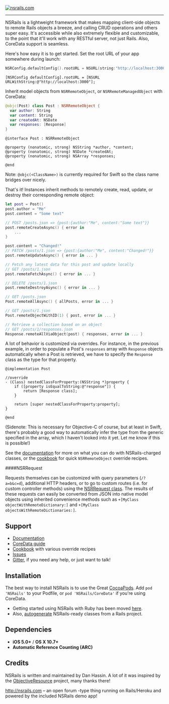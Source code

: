 [![nsrails.com](http://i.imgur.com/3FFpT.png)](http://nsrails.com/)

***

NSRails is a lightweight framework that makes mapping client-side objects to remote Rails objects a breeze, and calling CRUD operations and others super easy. It's accessible while also extremely flexible and customizable, to the point that it'll work with any RESTful server, not just Rails. Also, CoreData support is seamless.

Here's how easy it is to get started. Set the root URL of your app somewhere during launch:

```swift
NSRConfig.defaultConfig().rootURL = NSURL(string:"http://localhost:3000")
```

```objc
[NSRConfig defaultConfig].rootURL = [NSURL URLWithString:@"http://localhost:3000"];
```

Inherit model objects from `NSRRemoteObject`, or `NSRRemoteManagedObject` with CoreData:

```swift
@objc(Post) class Post : NSRRemoteObject {
  var author: String
  var content: String
  var createdAt: NSDate
  var responses: [Response]
}
```

```objc
@interface Post : NSRRemoteObject

@property (nonatomic, strong) NSString *author, *content;
@property (nonatomic, strong) NSDate *createdAt;
@property (nonatomic, strong) NSArray *responses;

@end
```

Note: `@objc(<ClassName>)` is currently required for Swift so the class name bridges over nicely.

That's it! Instances inherit methods to remotely create, read, update, or destroy their corresponding remote object:

```swift
let post = Post()
post.author = "Me"
post.content = "Some text"

// POST /posts.json => {post:{author:"Me", content:"Some text"}}
post.remoteCreateAsync() { error in
    ...
}

post.content = "Changed!"
// PATCH /posts/1.json => {post:{author:"Me", content:"Changed!"}}
post.remoteUpdateAsync() { error in ... }

// Fetch any latest data for this post and update locally
// GET /posts/1.json
post.remoteFetchAsync() { error in ... }

// DELETE /posts/1.json
post.remoteDestroyAsync() { error in ... }

// GET /posts.json
Post.remoteAllAsync() { allPosts, error in ... }

// GET /posts/1.json
Post.remoteObjectWithID(1) { post, error in ... }

// Retrieve a collection based on an object
// GET /posts/1/responses.json
Response.remoteAllViaObject(post) { responses, error in ... }
```

A lot of behavior is customized via overrides. For instance, in the previous example, in order to populate a Post's `responses` array with `Response` objects automatically when a Post is retrieved, we have to specify the `Response` class as the type for that property.

```objc
@implementation Post

//override
- (Class) nestedClassForProperty:(NSString *)property {
    if ([property isEqualToString:@"response"]) {
        return [Response class];
    }
    
    return [super nestedClassForProperty:property];
}

@end
```

(Sidenote: This is necessary for Objective-C of course, but at least in Swift, there's probably a good way to automatically infer the type from the generic specified in the array, which I haven't looked into it yet. Let me know if this is possible!)

See the [documentation](http://dingbat.github.com/nsrails/) for more on what you can do with NSRails-charged classes, or the [cookbook](https://github.com/dingbat/nsrails/wiki/Cookbook) for quick `NSRRemoteObject` override recipes.

####NSRRequest

Requests themselves can be customized with query parameters (`/?a=b&c=d`), additional HTTP headers, or to go to custom routes (i.e. for custom controller methods) using the [NSRRequest class](http://dingbat.github.io/nsrails/Classes/NSRRequest.html). The results of these requests can easily be converted from JSON into native model objects using inherited convenience methods such as `+[MyClass objectWithRemoteDictionary:]` and `+[MyClass objectsWithRemoteDictionaries:]`.

Support
--------

* [Documentation](http://dingbat.github.com/nsrails)
* [CoreData guide](http://dingbat.github.com/nsrails/Classes/NSRRemoteManagedObject.html)
* [Cookbook](https://github.com/dingbat/nsrails/wiki/Cookbook) with various override recipes
* [Issues](https//github.com/dingbat/nsrails/issues)
* [Gitter](https://gitter.im/dingbat/nsrails), if you need any help, or just want to talk!

Installation
---------

The best way to install NSRails is to use the Great [CocoaPods](http://cocoapods.org/). Add `pod 'NSRails'` to your Podfile, or `pod 'NSRails/CoreData'` if you're using CoreData.

* Getting started using NSRails with Ruby has been moved [here](https://github.com/dingbat/nsrails/wiki/ruby).
* Also, [autogenerate](https://github.com/dingbat/nsrails/tree/master/autogen) NSRails-ready classes from a Rails project.

Dependencies
--------

* **iOS 5.0+** / **OS X 10.7+**
* **Automatic Reference Counting (ARC)**

Credits
----------

NSRails is written and maintained by Dan Hassin. A lot of it was inspired by the [ObjectiveResource](https://github.com/yfactorial/objectiveresource) project, many thanks there!

http://nsrails.com – an open forum -type thing running on Rails/Heroku and powered by the included NSRails demo app!

